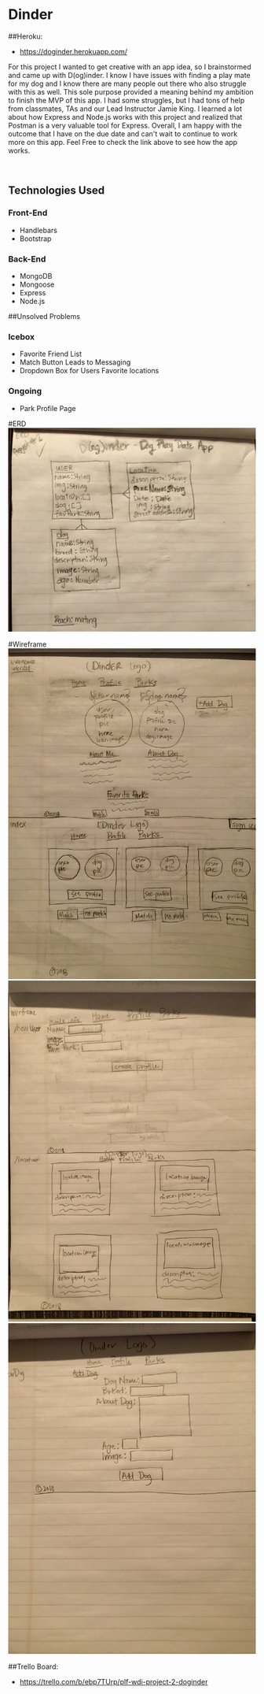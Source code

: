 # Dinder
##Heroku:
* https://doginder.herokuapp.com/

<p>For this project I wanted to get creative with an app idea, so I brainstormed and came up with D(og)inder. I know I have issues with finding a play mate for my dog and I know there are many people out there who also struggle with this as well. This sole purpose provided a meaning behind my ambition to finish the MVP of this app. I had some struggles, but I had tons of help from classmates, TAs and our Lead Instructor Jamie King. I learned a lot about how Express and Node.js works with this project and realized that Postman is a very valuable tool for Express. Overall, I am happy with the outcome that I have on the due date and can't wait to continue to work more on this app.  Feel Free to check the link above to see how the app works.</p>
<br>

## Technologies Used
### Front-End
* Handlebars
* Bootstrap
### Back-End
* MongoDB
* Mongoose
* Express
* Node.js

##Unsolved Problems
### Icebox
* Favorite Friend List
* Match Button Leads to Messaging
* Dropdown Box for Users Favorite locations
### Ongoing
* Park Profile Page

#ERD
![image](/public/images/IMG_0262.jpg)
<br>

#Wireframe
![image](/public/images/IMG_0269.jpg)
![image](/public/images/IMG_0270.jpg)
![image](/public/images/IMG_0271.jpg)





##Trello Board:
* https://trello.com/b/ebp7TUrp/plf-wdi-project-2-doginder
<br>

